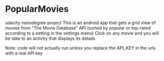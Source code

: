 # PopularMovies
udacity nanodegree project
This is an android app that gets a grid view of movies from "The Movie Database" API
(sorted by popular or top-rated   according to a setting in the settings menu)
Click on any movie and you will be take to an activity that displays its details

Note: code will not actually run unless you replace the API_KEY in the urls with a real API key
